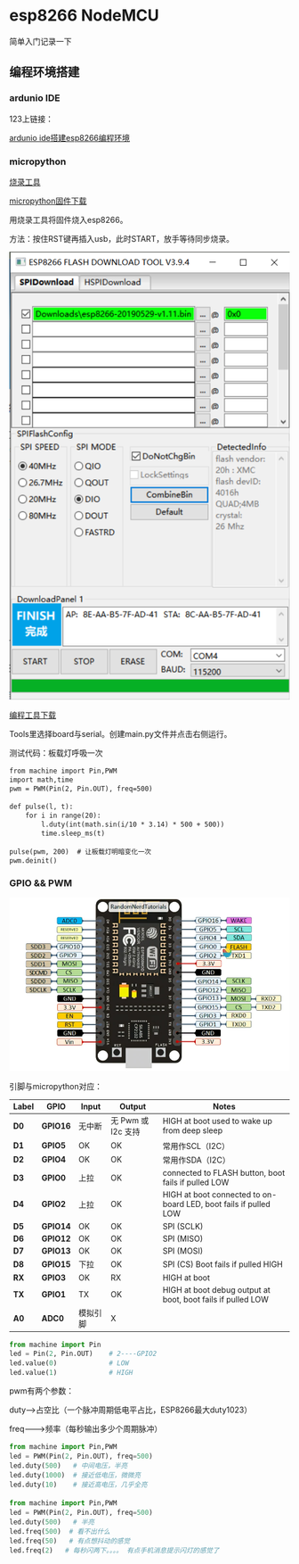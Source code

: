 # esp8266 **NodeMCU**

简单入门记录一下

## 编程环境搭建

### ardunio IDE

123上链接：

[ardunio ide搭建esp8266编程环境](http://www.taichi-maker.com/homepage/esp8266-nodemcu-iot/iot-c/nodemcu-arduino-ide/)

### micropython

[烧录工具](https://www.espressif.com/en/support/download/other-tools)

[micropython固件下载](https://micropython.org/download/esp8266/)

用烧录工具将固件烧入esp8266。

方法：按住RST键再插入usb，此时START，放手等待同步烧录。

![1679121755947](image/README/1679121755947.png)

[编程工具下载](http://docs.dfrobot.com.cn/upycraft/)

Tools里选择board与serial。创建main.py文件并点击右侧运行。

测试代码：板载灯呼吸一次

```
from machine import Pin,PWM
import math,time
pwm = PWM(Pin(2, Pin.OUT), freq=500)

def pulse(l, t):
    for i in range(20):
        l.duty(int(math.sin(i/10 * 3.14) * 500 + 500))
        time.sleep_ms(t)
    
pulse(pwm, 200)  # 让板载灯明暗变化一次
pwm.deinit()
```



### GPIO && PWM

![1679137062421](image/README/1679137062421.png)

引脚与micropython对应：

| **Label** | **GPIO**   | **Input** | **Output**   | **Notes**                                                  |
| --------------- | ---------------- | --------------- | ------------------ | ---------------------------------------------------------------- |
| **D0**    | **GPIO16** | 无中断          | 无 Pwm 或 I2c 支持 | HIGH at boot used to wake up from deep sleep                     |
| **D1**    | **GPIO5**  | OK              | OK                 | 常用作SCL（I2C）                                                 |
| **D2**    | **GPIO4**  | OK              | OK                 | 常用作SDA（I2C）                                                 |
| **D3**    | **GPIO0**  | 上拉            | OK                 | connected to FLASH button, boot fails if pulled LOW              |
| **D4**    | **GPIO2**  | 上拉            | OK                 | HIGH at boot connected to on-board LED, boot fails if pulled LOW |
| **D5**    | **GPIO14** | OK              | OK                 | SPI (SCLK)                                                       |
| **D6**    | **GPIO12** | OK              | OK                 | SPI (MISO)                                                       |
| **D7**    | **GPIO13** | OK              | OK                 | SPI (MOSI)                                                       |
| **D8**    | **GPIO15** | 下拉            | OK                 | SPI (CS) Boot fails if pulled HIGH                               |
| **RX**    | **GPIO3**  | OK              | RX                 | HIGH at boot                                                     |
| **TX**    | **GPIO1**  | TX              | OK                 | HIGH at boot debug output at boot, boot fails if pulled LOW      |
| **A0**    | **ADC0**   | 模拟引脚        | X                  |                                                                  |


```python
from machine import Pin
led = Pin(2, Pin.OUT)    # 2----GPIO2
led.value(0)             # LOW
led.value(1)             # HIGH
```

pwm有两个参数：

duty-->占空比（一个脉冲周期低电平占比，ESP8266最大duty1023）

freq--->频率（每秒输出多少个周期脉冲）

```python
from machine import Pin,PWM
led = PWM(Pin(2, Pin.OUT), freq=500)
led.duty(500)   # 中间电压，半亮
led.duty(1000)  # 接近低电压，微微亮
led.duty(10)    # 接近高电压，几乎全亮

from machine import Pin,PWM
led = PWM(Pin(2, Pin.OUT), freq=500)
led.duty(500)   # 半亮
led.freq(500)  # 看不出什么
led.freq(50)   # 有点想抖动的感觉
led.freq(2)   # 每秒闪两下。。。。 有点手机消息提示闪灯的感觉了 

```

